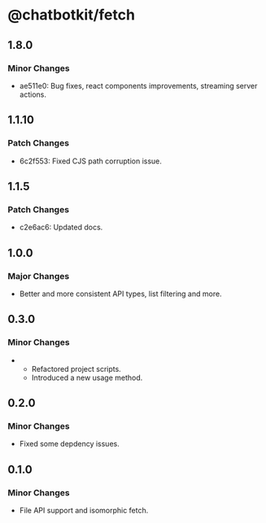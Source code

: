 # @chatbotkit/fetch

## 1.8.0

### Minor Changes

- ae511e0: Bug fixes, react components improvements, streaming server actions.

## 1.1.10

### Patch Changes

- 6c2f553: Fixed CJS path corruption issue.

## 1.1.5

### Patch Changes

- c2e6ac6: Updated docs.

## 1.0.0

### Major Changes

- Better and more consistent API types, list filtering and more.

## 0.3.0

### Minor Changes

- - Refactored project scripts.
  - Introduced a new usage method.

## 0.2.0

### Minor Changes

- Fixed some depdency issues.

## 0.1.0

### Minor Changes

- File API support and isomorphic fetch.

